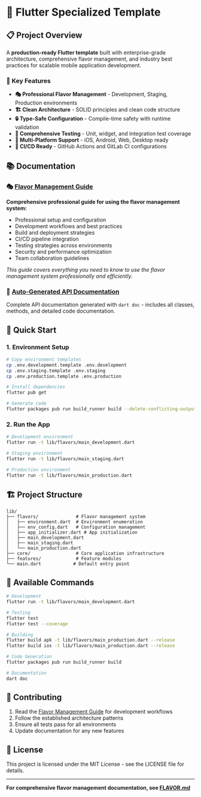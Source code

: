 # 🚀 Flutter Specialized Template

## 📋 Project Overview

A **production-ready Flutter template** built with enterprise-grade architecture, comprehensive flavor management, and industry best practices for scalable mobile application development.

### 🌟 Key Features

- **🎭 Professional Flavor Management** - Development, Staging, Production environments
- **🏗️ Clean Architecture** - SOLID principles and clean code structure
- **🔒 Type-Safe Configuration** - Compile-time safety with runtime validation
- **🧪 Comprehensive Testing** - Unit, widget, and integration test coverage
- **📱 Multi-Platform Support** - iOS, Android, Web, Desktop ready
- **🔄 CI/CD Ready** - GitHub Actions and GitLab CI configurations

## 📚 Documentation

### 🎭 **[Flavor Management Guide](FLAVOR.md)**
**Comprehensive professional guide for using the flavor management system:**
- Professional setup and configuration
- Development workflows and best practices
- Build and deployment strategies
- CI/CD pipeline integration
- Testing strategies across environments
- Security and performance optimization
- Team collaboration guidelines

*This guide covers everything you need to know to use the flavor management system professionally and efficiently.*

### 📖 **[Auto-Generated API Documentation](doc/api/index.html)**
Complete API documentation generated with `dart doc` - includes all classes, methods, and detailed code documentation.

## 🚀 Quick Start

### 1. Environment Setup
```bash
# Copy environment templates
cp .env.development.template .env.development
cp .env.staging.template .env.staging  
cp .env.production.template .env.production

# Install dependencies
flutter pub get

# Generate code
flutter packages pub run build_runner build --delete-conflicting-outputs
```

### 2. Run the App
```bash
# Development environment
flutter run -t lib/flavors/main_development.dart

# Staging environment  
flutter run -t lib/flavors/main_staging.dart

# Production environment
flutter run -t lib/flavors/main_production.dart
```

## 🏗️ Project Structure

```
lib/
├── flavors/              # Flavor management system
│   ├── environment.dart  # Environment enumeration
│   ├── env_config.dart   # Configuration management
│   ├── app_initializer.dart # App initialization
│   ├── main_development.dart
│   ├── main_staging.dart
│   └── main_production.dart
├── core/                 # Core application infrastructure
├── features/             # Feature modules
└── main.dart            # Default entry point
```

## 🔧 Available Commands

```bash
# Development
flutter run -t lib/flavors/main_development.dart

# Testing
flutter test
flutter test --coverage

# Building
flutter build apk -t lib/flavors/main_production.dart --release
flutter build ios -t lib/flavors/main_production.dart --release

# Code Generation
flutter packages pub run build_runner build

# Documentation
dart doc
```

## 🤝 Contributing

1. Read the [Flavor Management Guide](FLAVOR.md) for development workflows
2. Follow the established architecture patterns
3. Ensure all tests pass for all environments
4. Update documentation for any new features

## 📄 License

This project is licensed under the MIT License - see the LICENSE file for details.

---

**For comprehensive flavor management documentation, see [FLAVOR.md](FLAVOR.md)**
